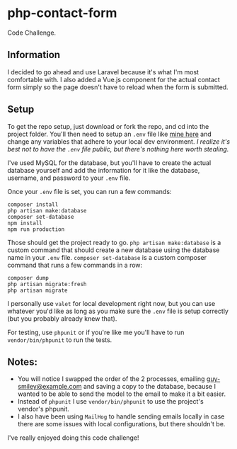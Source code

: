# php-contact-form
Code Challenge.

## Information
I decided to go ahead and use Laravel because it's what I'm most comfortable with. I also added a Vue.js component for the actual contact form simply so the page doesn't have to reload when the form is submitted.

## Setup
To get the repo setup, just download or fork the repo, and cd into the project folder. You'll then need to setup an `.env` file like [mine here](https://github.com/A3mercury/php-contact-form/wiki/Environment-file) and change any variables that adhere to your local dev environment. *I realize it's best not to have the `.env` file public, but there's nothing here worth stealing.*

I've used MySQL for the database, but you'll have to create the actual database yourself and add the information for it like the database, username, and password to your `.env` file.

Once your `.env` file is set, you can run a few commands:
```
composer install
php artisan make:database
composer set-database
npm install
npm run production
```

Those should get the project ready to go. `php artisan make:database` is a custom command that should create a new database using the database name in your `.env` file. `composer set-database` is a custom composer command that runs a few commands in a row:
```
composer dump
php artisan migrate:fresh
php artisan migrate
```

I personally use `valet` for local development right now, but you can use whatever you'd like as long as you make sure the `.env` file is setup correctly (but you probably already knew that).

For testing, use `phpunit` or if you're like me you'll have to run `vendor/bin/phpunit` to run the tests.

## Notes:
* You will notice I swapped the order of the 2 processes, emailing guy-smiley@example.com and saving a copy to the database, because I wanted to be able to send the model to the email to make it a bit easier. 
* Instead of `phpunit` I use `vendor/bin/phpunit` to use the project's vendor's phpunit.
* I also have been using `MailHog` to handle sending emails locally in case there are some issues with local configurations, but there shouldn't be.

I've really enjoyed doing this code challenge!
